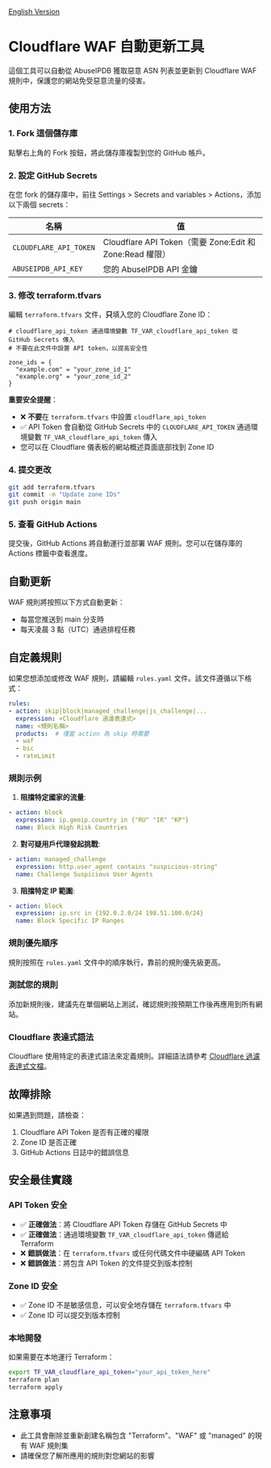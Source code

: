 [English Version](./README.md)

# Cloudflare WAF 自動更新工具

這個工具可以自動從 AbuseIPDB 獲取惡意 ASN 列表並更新到 Cloudflare WAF 規則中，保護您的網站免受惡意流量的侵害。

## 使用方法

### 1. Fork 這個儲存庫

點擊右上角的 Fork 按鈕，將此儲存庫複製到您的 GitHub 帳戶。

### 2. 設定 GitHub Secrets

在您 fork 的儲存庫中，前往 Settings > Secrets and variables > Actions，添加以下兩個 secrets：

| 名稱                    | 值                                                  |
| ---------------------- | -------------------------------------------------- |
| `CLOUDFLARE_API_TOKEN` | Cloudflare API Token（需要 Zone:Edit 和 Zone:Read 權限） |
| `ABUSEIPDB_API_KEY`    | 您的 AbuseIPDB API 金鑰                               |

### 3. 修改 terraform.tfvars

編輯 `terraform.tfvars` 文件，**只**填入您的 Cloudflare Zone ID：

```
# cloudflare_api_token 通過環境變數 TF_VAR_cloudflare_api_token 從 GitHub Secrets 傳入
# 不要在此文件中設置 API token，以提高安全性

zone_ids = {
  "example.com" = "your_zone_id_1"
  "example.org" = "your_zone_id_2"
}
```

**重要安全提醒**：
- ❌ **不要**在 `terraform.tfvars` 中設置 `cloudflare_api_token`
- ✅ API Token 會自動從 GitHub Secrets 中的 `CLOUDFLARE_API_TOKEN` 通過環境變數 `TF_VAR_cloudflare_api_token` 傳入
- 您可以在 Cloudflare 儀表板的網站概述頁面底部找到 Zone ID

### 4. 提交更改

```bash
git add terraform.tfvars
git commit -m "Update zone IDs"
git push origin main
```

### 5. 查看 GitHub Actions

提交後，GitHub Actions 將自動運行並部署 WAF 規則。您可以在儲存庫的 Actions 標籤中查看進度。

## 自動更新

WAF 規則將按照以下方式自動更新：

- 每當您推送到 main 分支時
- 每天凌晨 3 點（UTC）通過排程任務

## 自定義規則

如果您想添加或修改 WAF 規則，請編輯 `rules.yaml` 文件。該文件遵循以下格式：

```yaml
rules:
- action: skip|block|managed_challenge|js_challenge|...
  expression: <Cloudflare 過濾表達式>
  name: <規則名稱>
  products:  # 僅當 action 為 skip 時需要
  - waf
  - bic
  - rateLimit
```

### 規則示例

1. **阻擋特定國家的流量**:
```yaml
- action: block
  expression: ip.geoip.country in {"RU" "IR" "KP"}
  name: Block High Risk Countries
```

2. **對可疑用戶代理發起挑戰**:
```yaml
- action: managed_challenge
  expression: http.user_agent contains "suspicious-string"
  name: Challenge Suspicious User Agents
```

3. **阻擋特定 IP 範圍**:
```yaml
- action: block
  expression: ip.src in {192.0.2.0/24 198.51.100.0/24}
  name: Block Specific IP Ranges
```

### 規則優先順序

規則按照在 `rules.yaml` 文件中的順序執行，靠前的規則優先級更高。

### 測試您的規則

添加新規則後，建議先在單個網站上測試，確認規則按預期工作後再應用到所有網站。

### Cloudflare 表達式語法

Cloudflare 使用特定的表達式語法來定義規則。詳細語法請參考 [Cloudflare 過濾表達式文檔](https://developers.cloudflare.com/ruleset-engine/rules-language/expressions/)。

## 故障排除

如果遇到問題，請檢查：

1. Cloudflare API Token 是否有正確的權限
2. Zone ID 是否正確
3. GitHub Actions 日誌中的錯誤信息

## 安全最佳實踐

### API Token 安全
- ✅ **正確做法**：將 Cloudflare API Token 存儲在 GitHub Secrets 中
- ✅ **正確做法**：通過環境變數 `TF_VAR_cloudflare_api_token` 傳遞給 Terraform
- ❌ **錯誤做法**：在 `terraform.tfvars` 或任何代碼文件中硬編碼 API Token
- ❌ **錯誤做法**：將包含 API Token 的文件提交到版本控制

### Zone ID 安全
- ✅ Zone ID 不是敏感信息，可以安全地存儲在 `terraform.tfvars` 中
- ✅ Zone ID 可以提交到版本控制

### 本地開發
如果需要在本地運行 Terraform：
```bash
export TF_VAR_cloudflare_api_token="your_api_token_here"
terraform plan
terraform apply
```

## 注意事項

- 此工具會刪除並重新創建名稱包含 "Terraform"、"WAF" 或 "managed" 的現有 WAF 規則集
- 請確保您了解所應用的規則對您網站的影響 